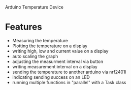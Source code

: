 Arduino Temperature Device


# Features #

* Measuring the temperature
* Plotting the temperature on a display
* writing high, low and current value on a display
* auto scaling the graph
* adjusting the measurment interval via button
* writing measurement interval on a display 
* sending the temperature to another arduino via nrf2401l
* indicating sending success on an LED
* running multiple functions in "parallel" with a Task class